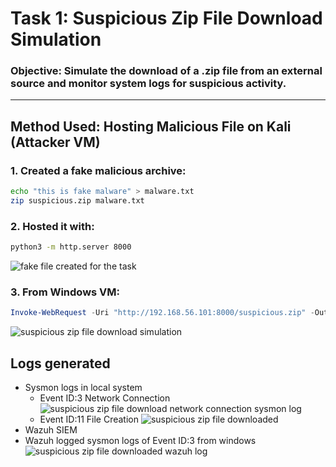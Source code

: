# Task 1: Suspicious Zip File Download Simulation
### Objective: Simulate the download of a .zip file from an external source and monitor system logs for suspicious activity.

---

## Method Used: Hosting Malicious File on Kali (Attacker VM)
### 1. Created a fake malicious archive:
```bash
echo "this is fake malware" > malware.txt
zip suspicious.zip malware.txt
```
### 2. Hosted it with:
```bash
python3 -m http.server 8000
```
![fake file created for the task](https://github.com/alj-v/cyber-intern-phase2/blob/main/screenshots/hint01_suspicious_file_creation_simulation.png)
### 3. From Windows VM:
```powershell
Invoke-WebRequest -Uri "http://192.168.56.101:8000/suspicious.zip" -OutFile "$env:USERPROFILE\Downloads\suspicious-kali.zip"
```
![suspicious zip file download simulation](https://github.com/alj-v/cyber-intern-phase2/blob/main/screenshots/hint01_suspicious_zip_file_downloaded.png)

## Logs generated
 - Sysmon logs in local system
   - Event ID:3 Network Connection
![suspicious zip file download network connection sysmon log](https://github.com/alj-v/cyber-intern-phase2/blob/main/screenshots/hint01_suspicious_zip_file_download_network_connection_log.png)
   - Event ID:11 File Creation
![suspicious zip file downloaded](https://github.com/alj-v/cyber-intern-phase2/blob/main/screenshots/hint01_suspicious_zip_file_creation_log.png)
 - Wazuh SIEM
  - Wazuh logged sysmon logs of Event ID:3 from windows
![suspicious zip file downloaded wazuh log](https://github.com/alj-v/cyber-intern-phase2/blob/main/screenshots/hint01_suspicious_file_creation_sysmon_log_in_wazuh.png)
